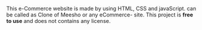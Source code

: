 This e-Commerce website is made by using HTML, CSS and javaScript.
can be called as Clone of Meesho or any eCommerce- site.
This project is **free to use** and does not contains any license.
